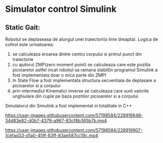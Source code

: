 # Simulator control Simulink

## Static Gait:
  
  Robotul se deplaseasa de alungul unei traiectori(o linie dreapta). Logica de coltrol este urmatoarea:
  
  1. se calculeaza eroarea dintre centru corpului si primul punct din traiectorie
  2. cu ajutorul ZMP(zero moment point) se calculeaza care este pozitia picioarelor astfel incat robotul sa ramana stabil(in programul Simulink a fost implementata doar o mica parte din ZMP)
  3. In State Flow a fost implementata structura secventiala de deplasare a picioarelor si a corpului
  4. prin intermediul Kinematici inverse se calculeaza care sunt valorile unghiulare din cuple pe baza pozitilor picioarelor si a corpului

  Simulatorul din Simulink a fost implementat in totalitate in C++


https://user-images.githubusercontent.com/57198584/228916648-34d83e82-d0b7-4379-a967-83cf8b365b7b.mp4



https://user-images.githubusercontent.com/57198584/228919907-1cefad33-d1a0-45ff-83ff-83ae587cc19c.mp4









